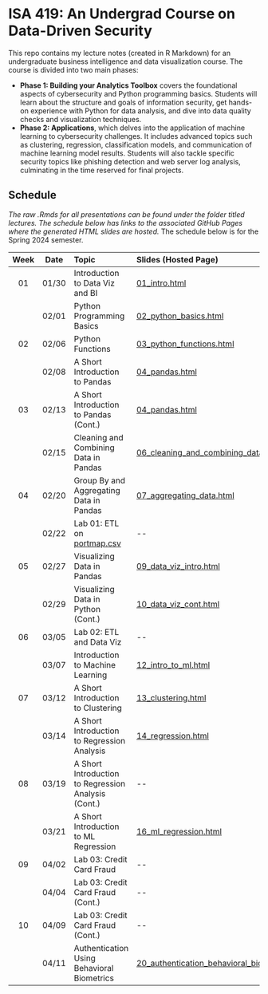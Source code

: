 # ISA 419: An Undergrad Course on Data-Driven Security
This repo contains my lecture notes (created in R Markdown) for an undergraduate business intelligence and data visualization course. The course is divided into two main phases:  
  - **Phase 1: Building your Analytics Toolbox** covers the foundational aspects of cybersecurity and Python programming basics. Students will learn about the structure and goals of information security, get hands-on experience with Python for data analysis, and dive into data quality checks and visualization techniques.  
  - **Phase 2: Applications**, which delves into the application of machine learning to cybersecurity challenges. It includes advanced topics such as clustering, regression, classification models, and communication of machine learning model results. Students will also tackle specific security topics like phishing detection and web server log analysis, culminating in the time reserved for final projects.  


## Schedule

*The raw .Rmds for all presentations can be found under the folder titled lectures. The schedule below has links to the associated GitHub Pages where the generated HTML slides are hosted.* The schedule below is for the Spring 2024 semester. 

| Week          | Date        | Topic                                  | Slides (Hosted Page) | Slides (PDF) | Slides (PPTX)
| :---:        |    :----:   |          :---                           | :---                 | :---         | :--  |
| 01           |    01/30     | Introduction to Data Viz and BI        | [01_intro.html](https://fmegahed.github.io/isa419/spring2024/class01/01_intro.html) | [01_intro.pdf](https://github.com/fmegahed/isa419/raw/main/pdfs/01_intro.pdf) | [01_intro.pptx](https://github.com/fmegahed/isa419/raw/main/ppts/01_intro.pptx) |
|           |    02/01     | Python Programming Basics        | [02_python_basics.html](https://fmegahed.github.io/isa419/spring2024/class02/02_python_basics.html) | [02_python_basics.pdf](https://github.com/fmegahed/isa419/raw/main/pdfs/02_python_basics.pdf) | [02_python_basics.pptx](https://github.com/fmegahed/isa419/raw/main/ppts/02_python_basics.pptx) |
| 02           |    02/06    | Python Functions        | [03_python_functions.html](https://fmegahed.github.io/isa419/spring2024/class03/03_python_functions.html) | [03_python_functions.pdf](https://github.com/fmegahed/isa419/raw/main/pdfs/03_python_functions.pdf) | [03_python_functions.pptx](https://github.com/fmegahed/isa419/raw/main/ppts/03_python_functions.pptx) |
|            |    02/08    | A Short Introduction to Pandas        | [04_pandas.html](https://fmegahed.github.io/isa419/spring2024/class04/04_pandas.html) | [04_pandas.pdf](https://github.com/fmegahed/isa419/raw/main/pdfs/04_pandas.pdf) | [04_pandas.pptx](https://github.com/fmegahed/isa419/raw/main/ppts/04_pandas.pptx) |
|      03      |    02/13    | A Short Introduction to Pandas (Cont.)        | [04_pandas.html](https://fmegahed.github.io/isa419/spring2024/class04/04_pandas.html) | [04_pandas.pdf](https://github.com/fmegahed/isa419/raw/main/pdfs/04_pandas.pdf) | [04_pandas.pptx](https://github.com/fmegahed/isa419/raw/main/ppts/04_pandas.pptx) |
|            |    02/15    | Cleaning and Combining Data in Pandas        | [06_cleaning_and_combining_data.html](https://fmegahed.github.io/isa419/spring2024/class06/06_cleaning_and_combining_data.html) | [06_cleaning_and_combining_data.pdf](https://github.com/fmegahed/isa419/raw/main/pdfs/06_cleaning_and_combining_data.pdf) | [06_cleaning_and_combining_data.pptx](https://github.com/fmegahed/isa419/raw/main/ppts/06_cleaning_and_combining_data.pptx) |
|      04      |    02/20    | Group By and Aggregating Data in Pandas        | [07_aggregating_data.html](https://fmegahed.github.io/isa419/spring2024/class07/07_aggregating_data.html) | [07_aggregating_data.pdf](https://github.com/fmegahed/isa419/raw/main/pdfs/07_aggregating_data.pdf) | [07_aggregating_data.pptx](https://github.com/fmegahed/isa419/raw/main/ppts/07_aggregating_data.pptx) |
|            |    02/22    | Lab 01: ETL on [portmap.csv](https://github.com/fmegahed/isa419/blob/main/data/portmap.csv)  | -- | -- | -- |
|      05      |    02/27    | Visualizing Data in Pandas        | [09_data_viz_intro.html](https://fmegahed.github.io/isa419/spring2024/class09/09_data_viz_intro.html) | [09_data_viz_intro.pdf](https://github.com/fmegahed/isa419/raw/main/pdfs/09_data_viz_intro.pdf) | [09_data_viz_intro.pptx](https://github.com/fmegahed/isa419/raw/main/ppts/09_data_viz_intro.pptx) |
|            |    02/29    | Visualizing Data in Python (Cont.)        | [10_data_viz_cont.html](https://fmegahed.github.io/isa419/spring2024/class10/10_data_viz_cont.html) | [10_data_viz_cont.pdf](https://github.com/fmegahed/isa419/raw/main/pdfs/10_data_viz_cont.pdf) | [10_data_viz_cont.pptx](https://github.com/fmegahed/isa419/raw/main/ppts/10_data_viz_cont.pptx) |
|      06      |    03/05    | Lab 02: ETL and Data Viz        | -- | -- | -- |
|            |    03/07    | Introduction to Machine Learning        | [12_intro_to_ml.html](https://fmegahed.github.io/isa419/spring2024/class12/12_intro_to_ml.html) | [12_intro_to_ml.pdf](https://github.com/fmegahed/isa419/raw/main/pdfs/12_intro_to_ml.pdf) | [12_intro_to_ml.pptx](https://github.com/fmegahed/isa419/raw/main/ppts/12_intro_to_ml.pptx) |
|     07       |    03/12    | A Short Introduction to Clustering       | [13_clustering.html](https://fmegahed.github.io/isa419/spring2024/class13/13_clustering.html) | [13_clustering.pdf](https://github.com/fmegahed/isa419/raw/main/pdfs/13_clustering.pdf) | [13_clustering.pptx](https://github.com/fmegahed/isa419/raw/main/ppts/13_clustering.pptx) |
|            |    03/14    | A Short Introduction to Regression Analysis       | [14_regression.html](https://fmegahed.github.io/isa419/spring2024/class14/14_regression.html) | [14_regression.pdf](https://github.com/fmegahed/isa419/raw/main/pdfs/14_regression.pdf) | [14_regression.pptx](https://github.com/fmegahed/isa419/raw/main/ppts/14_regression.pptx) |
|    08        |    03/19    | A Short Introduction to Regression Analysis (Cont.)      | -- | -- | -- |
|            |    03/21    | A Short Introduction to ML Regression      | [16_ml_regression.html](https://fmegahed.github.io/isa419/spring2024/class16/16_ml_regression.html) | [16_ml_regression.pdf](https://github.com/fmegahed/isa419/raw/main/pdfs/16_ml_regression.pdf) | [16_ml_regression.pptx](https://github.com/fmegahed/isa419/raw/main/ppts/16_ml_regression.pptx) |
|      09     |    04/02    | Lab 03: Credit Card Fraud       | -- | -- | -- |
|           |    04/04    | Lab 03: Credit Card Fraud (Cont.)     | -- | -- | -- |
|      10     |    04/09    | Lab 03: Credit Card Fraud (Cont.)       | -- | -- | -- |
|            |    04/11    | Authentication Using Behavioral Biometrics      | [20_authentication_behavioral_biometrics.html](https://fmegahed.github.io/isa419/spring2024/class20/20_authentication_behavioral_biometrics.html) | [20_authentication_behavioral_biometrics.pdf](https://github.com/fmegahed/isa419/raw/main/pdfs/20_authentication_behavioral_biometrics.pdf) | [20_authentication_behavioral_biometrics.pptx](https://github.com/fmegahed/isa419/raw/main/ppts/20_authentication_behavioral_biometrics.pptx) |